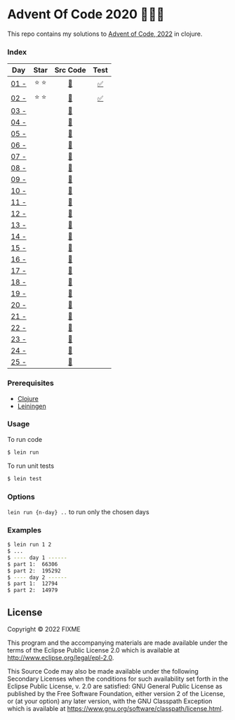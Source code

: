 # Advent Of Code 2020 :christmas_tree::santa::gift:

This repo contains my solutions to [Advent of Code, 2022](https://adventofcode.com/2022) in clojure.

### Index

|                      Day                      |     Star      |               Src Code                |                     Test                     |
|:---------------------------------------------:|:-------------:|:-------------------------------------:|:--------------------------------------------:|
| [01 - ](https://adventofcode.com/2022/day/1)  | :star: :star: | [:page_facing_up:](src/aoc/day1.clj)  | [:white_check_mark:](test/aoc/day1_test.clj) |
| [02 - ](https://adventofcode.com/2022/day/2)  | :star: :star: | [:page_facing_up:](src/aoc/day2.clj)  | [:white_check_mark:](test/aoc/day2_test.clj) |
| [03 - ](https://adventofcode.com/2022/day/3)  |               | [:page_facing_up:](src/aoc/day3.clj)  |                                              |
| [04 - ](https://adventofcode.com/2022/day/4)  |               | [:page_facing_up:](src/aoc/day4.clj)  |                                              |
| [05 - ](https://adventofcode.com/2022/day/5)  |               | [:page_facing_up:](src/aoc/day5.clj)  |                                              |
| [06 - ](https://adventofcode.com/2022/day/6)  |               | [:page_facing_up:](src/aoc/day6.clj)  |                                              |
| [07 - ](https://adventofcode.com/2022/day/7)  |               | [:page_facing_up:](src/aoc/day7.clj)  |                                              |
| [08 - ](https://adventofcode.com/2022/day/8)  |               | [:page_facing_up:](src/aoc/day8.clj)  |                                              |
| [09 - ](https://adventofcode.com/2022/day/9)  |               | [:page_facing_up:](src/aoc/day9.clj)  |                                              |
| [10 - ](https://adventofcode.com/2022/day/10) |               | [:page_facing_up:](src/aoc/day10.clj) |                                              |
| [11 - ](https://adventofcode.com/2022/day/11) |               | [:page_facing_up:](src/aoc/day11.clj) |                                              |
| [12 - ](https://adventofcode.com/2022/day/12) |               | [:page_facing_up:](src/aoc/day12.clj) |                                              |
| [13 - ](https://adventofcode.com/2022/day/13) |               | [:page_facing_up:](src/aoc/day13.clj) |                                              |
| [14 - ](https://adventofcode.com/2022/day/14) |               | [:page_facing_up:](src/aoc/day14.clj) |                                              |
| [15 - ](https://adventofcode.com/2022/day/15) |               | [:page_facing_up:](src/aoc/day15.clj) |                                              |
| [16 - ](https://adventofcode.com/2022/day/16) |               | [:page_facing_up:](src/aoc/day16.clj) |                                              |
| [17 - ](https://adventofcode.com/2022/day/17) |               | [:page_facing_up:](src/aoc/day17.clj) |                                              |
| [18 - ](https://adventofcode.com/2022/day/18) |               | [:page_facing_up:](src/aoc/day18.clj) |                                              |
| [19 - ](https://adventofcode.com/2022/day/19) |               | [:page_facing_up:](src/aoc/day19.clj) |                                              |
| [20 - ](https://adventofcode.com/2022/day/20) |               | [:page_facing_up:](src/aoc/day20.clj) |                                              |
| [21 - ](https://adventofcode.com/2022/day/21) |               | [:page_facing_up:](src/aoc/day21.clj) |                                              |
| [22 - ](https://adventofcode.com/2022/day/22) |               | [:page_facing_up:](src/aoc/day22.clj) |                                              |
| [23 - ](https://adventofcode.com/2022/day/23) |               | [:page_facing_up:](src/aoc/day23.clj) |                                              |
| [24 - ](https://adventofcode.com/2022/day/24) |               | [:page_facing_up:](src/aoc/day24.clj) |                                              |
| [25 - ](https://adventofcode.com/2022/day/25) |               | [:page_facing_up:](src/aoc/day25.clj) |                                              |


### Prerequisites

- [Clojure](https://clojure.org/releases/downloads)
- [Leiningen](https://leiningen.org/)


### Usage

To run code

```bash
$ lein run
```

To run unit tests

```bash
$ lein test
```

### Options

`lein run {n-day} ..` to run only the chosen days

### Examples

```bash
$ lein run 1 2
$ ...
$ ---- day 1 ------
$ part 1:  66306
$ part 2:  195292
$ ---- day 2 ------
$ part 1:  12794
$ part 2:  14979
```

## License

Copyright © 2022 FIXME

This program and the accompanying materials are made available under the
terms of the Eclipse Public License 2.0 which is available at
http://www.eclipse.org/legal/epl-2.0.

This Source Code may also be made available under the following Secondary
Licenses when the conditions for such availability set forth in the Eclipse
Public License, v. 2.0 are satisfied: GNU General Public License as published by
the Free Software Foundation, either version 2 of the License, or (at your
option) any later version, with the GNU Classpath Exception which is available
at https://www.gnu.org/software/classpath/license.html.
